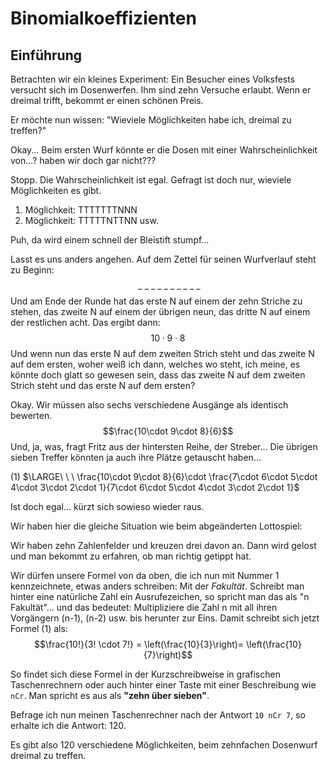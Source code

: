 # Binomialkoeffizienten
## Einführung
Betrachten wir ein kleines Experiment: Ein Besucher eines Volksfests versucht sich im Dosenwerfen. Ihm sind zehn Versuche erlaubt. Wenn er dreimal trifft, bekommt er einen schönen Preis.

Er möchte nun wissen: "Wieviele Möglichkeiten habe ich, dreimal zu treffen?"

Okay...
Beim ersten Wurf könnte er die Dosen mit einer Wahrscheinlichkeit von...? haben wir doch gar nicht???

Stopp. Die Wahrscheinlichkeit ist egal. Gefragt ist doch nur, wieviele Möglichkeiten es gibt.

1. Möglichkeit: TTTTTTTNNN
2. Möglichkeit: TTTTTNTTNN
usw.

Puh, da wird einem schnell der Bleistift stumpf&hellip;

Lasst es uns anders angehen.
Auf dem Zettel für seinen Wurfverlauf steht zu Beginn:
$$\ \_\ \_\ \_\ \_\ \_\ \_\ \_\ \_\ \_\ \_$$
Und am Ende der Runde hat das erste N auf einem der zehn Striche zu stehen, das zweite N auf einem der übrigen neun, das dritte N auf einem der restlichen acht.
Das ergibt dann:
$$10\cdot 9\cdot 8$$
Und wenn nun das erste N auf dem zweiten Strich steht und das zweite N auf dem ersten, woher weiß ich dann, welches wo steht, ich meine, es könnte doch glatt so gewesen sein, dass das zweite N auf dem zweiten Strich steht und das erste N auf dem ersten?

Okay.  Wir müssen also sechs verschiedene Ausgänge als identisch bewerten.
$$\frac{10\cdot 9\cdot 8}{6}$$
Und, ja, was, fragt Fritz aus der hintersten Reihe, der Streber... Die übrigen sieben Treffer könnten ja auch ihre Plätze getauscht haben...

(1)    $\LARGE\ \ \ \frac{10\cdot 9\cdot 8}{6}\cdot \frac{7\cdot 6\cdot 5\cdot 4\cdot 3\cdot 2\cdot 1}{7\cdot 6\cdot 5\cdot 4\cdot 3\cdot 2\cdot 1}$


Ist doch egal&hellip; kürzt sich sowieso wieder raus.

Wir haben hier die gleiche Situation wie beim abgeänderten Lottospiel:

Wir haben zehn Zahlenfelder und kreuzen drei davon an. Dann wird gelost und man bekommt zu erfahren, ob man richtig getippt hat.

Wir dürfen unsere Formel von da oben, die ich nun mit Nummer 1 kennzeichnete, etwas anders schreiben: Mit der *Fakultät*. Schreibt man hinter eine natürliche Zahl ein Ausrufezeichen, so spricht man das als "n Fakultät"... und das bedeutet: Multipliziere die Zahl n mit all ihren Vorgängern (n-1), (n-2) usw. bis herunter zur Eins. Damit schreibt sich jetzt Formel (1) als:
$$\frac{10!}{3! \cdot 7!}  = \left(\frac{10}{3}\right)= \left(\frac{10}{7}\right)$$

So findet sich diese Formel in der Kurzschreibweise in grafischen Taschenrechnern oder auch hinter einer Taste mit einer Beschreibung wie `nCr`.
Man spricht es aus als **"zehn über sieben"**.

Befrage ich nun meinen Taschenrechner nach der Antwort `10 nCr 7`, so erhalte ich die Antwort: 120.

Es gibt also 120 verschiedene Möglichkeiten, beim zehnfachen Dosenwurf dreimal zu treffen.